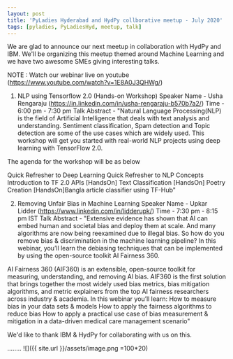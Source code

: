 ```yaml
---
layout: post
title: 'PyLadies Hyderabad and HydPy collborative meetup - July 2020'
tags: [pyladies, PyLadiesHyd, meetup, talk]
---
```


We are glad to announce our next meetup in collaboration with HydPy and IBM. We'll be organizing this meetup themed around Machine Learning and we have two awesome SMEs giving interesting talks.

NOTE : Watch our webinar live on youtube (https://www.youtube.com/watch?v=1E8A0J3QHWg/)

1. NLP using Tensorflow 2.0 (Hands-on Workshop)
Speaker Name - Usha Rengaraju (https://in.linkedin.com/in/usha-rengaraju-b570b7a2/)
Time - 6:00 pm - 7:30 pm
Talk Abstract - "Natural Language Processing(NLP) is the field of Artificial Intelligence that deals with text analysis and understanding. Sentiment classification, Spam detection and Topic detection are some of the use cases which are widely used. This workshop will get you started with real-world NLP projects using deep learning with TensorFlow 2.0.

The agenda for the workshop will be as below

Quick Refresher to Deep Learning
Quick Refresher to NLP Concepts
Introduction to TF 2.0 APIs
[HandsOn] Text Classification
[HandsOn] Poetry Creation
[HandsOn]Bangla article classifier using TF-Hub"

2. Removing Unfair Bias in Machine Learning
Speaker Name - Upkar Lidder (https://www.linkedin.com/in/lidderupk/)
Time - 7:30 pm - 8:15 pm IST
Talk Abstract - "Extensive evidence has shown that AI can embed human and societal bias and deploy them at scale. And many algorithms are now being reexamined due to illegal bias. So how do you remove bias & discrimination in the machine learning pipeline? In this webinar, you’ll learn the debiasing techniques that can be implemented by using the open-source toolkit AI Fairness 360.

AI Fairness 360 (AIF360) is an extensible, open-source toolkit for measuring, understanding, and removing AI bias. AIF360 is the first solution that brings together the most widely used bias metrics, bias mitigation algorithms, and metric explainers from the top AI fairness researchers across industry & academia. In this webinar you’ll learn:
How to measure bias in your data sets & models
How to apply the fairness algorithms to reduce bias
How to apply a practical use case of bias measurement & mitigation in a data-driven medical care management scenario"

We'd like to thank IBM & HydPy for collaborating with us on this.

........
![]({{ site.url }}/assets/image.png =100*20)
